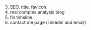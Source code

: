3. SEO, title, favicon.
6. real complex analysis blog
8. fix timeline
9. contact me page (linkedin and email)
